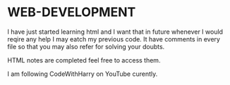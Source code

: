# WEB-DEVELOPMENT

I have just started learning html and I want that in future whenever I would reqire any help I may eatch my previous code. It have comments in every file so that you may also refer for solving your doubts.

HTML notes are completed feel free to access them.

I am following CodeWithHarry on YouTube curently.